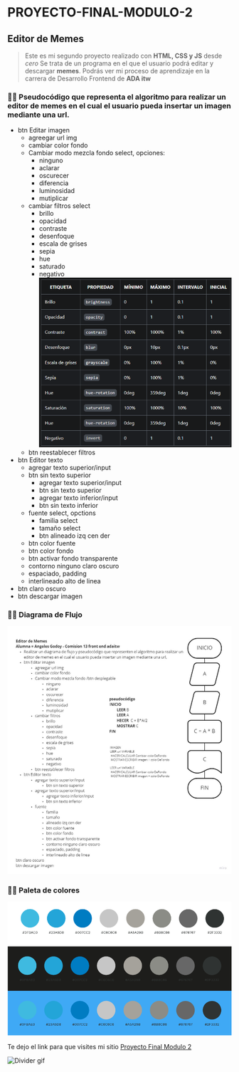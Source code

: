 # PROYECTO-FINAL-MODULO-2

## Editor de Memes
> Este es mi segundo proyecto realizado con **HTML, CSS y JS** desde _cero_
> Se trata de un programa en el que el usuario podrá editar y descargar **memes**. 
> Podrás ver mi proceso de aprendizaje en la carrera de Desarrollo Frontend de **ADA itw**

### 👩‍💻 Pseudocódigo que representa el algoritmo para realizar un editor de memes en el cual el usuario pueda insertar un imagen mediante una url.

- btn Editar imagen
    - agreegar url img
    - cambiar color fondo
    - Cambiar modo mezcla fondo select, opciones:
        - ninguno
        - aclarar
        - oscurecer
        - diferencia
        - luminosidad
        - mutiplicar
    - cambiar filtros select
        - brillo
        - opacidad
        - contraste
        - desenfoque
        - escala de grises
        - sepia
        - hue 
        - saturado
        - negativo
        ![image](./images/Propiedades%20Filtros.png)
    - btn reestablecer filtros
- btn Editor texto
    - agregar texto superior/input
    - btn sin texto superior
        - agregar texto superior/input
        - btn sin texto superior
        - agregar texto inferior/input
        - btn sin texto inferior
    - fuente select, opctions
        - familia select
        - tamaño select
        - btn alineado izq cen der
    - btn color fuente
    - btn color fondo
    - btn activar fondo transparente
    - contorno ninguno claro oscuro
    - espaciado, padding
    - interlineado alto de linea
- btn claro oscuro
- btn descargar imagen


### 👩‍💻 Diagrama de Flujo

![image](./images/pseudocodigo-diagrama-de-flujo.jpg)

### 👩‍💻 Paleta de colores
![image](./images/paleta%20de%20colores.png)

Te dejo el link para que visites mi sitio [Proyecto Final Modulo 2](https://anyigp.github.io/generador-de-memes/)

![Divider gif](https://media1.giphy.com/media/xT0GqKaASLordVtYCk/giphy.gif)





